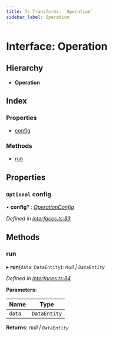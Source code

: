 ```yaml
---
title: Ts Transforms: `Operation`
sidebar_label: Operation
---
```


# Interface: Operation

## Hierarchy

* **Operation**

## Index

### Properties

* [config](operation.md#optional-config)

### Methods

* [run](operation.md#run)

## Properties

### `Optional` config

• **config**? : *[OperationConfig](../overview.md#operationconfig)*

*Defined in [interfaces.ts:83](https://github.com/terascope/teraslice/blob/fd211a8bb/packages/ts-transforms/src/interfaces.ts#L83)*

## Methods

###  run

▸ **run**(`data`: `DataEntity`): *null | `DataEntity`*

*Defined in [interfaces.ts:84](https://github.com/terascope/teraslice/blob/fd211a8bb/packages/ts-transforms/src/interfaces.ts#L84)*

**Parameters:**

Name | Type |
------ | ------ |
`data` | `DataEntity` |

**Returns:** *null | `DataEntity`*
